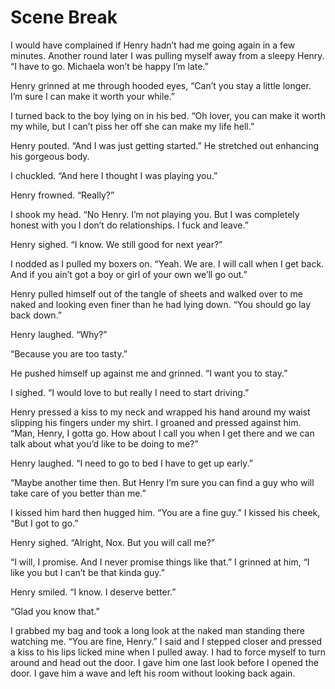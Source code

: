 # Scene Break

I would have complained if Henry hadn’t had me going again in a few minutes. Another round later I was pulling myself away from a sleepy Henry. “I have to go. Michaela won’t be happy I’m late.”

Henry grinned at me through hooded eyes, “Can’t you stay a little longer. I’m sure I can make it worth your while.”

I turned back to the boy lying on in his bed. “Oh lover, you can make it worth my while, but I can’t piss her off she can make my life hell.”

Henry pouted. “And I was just getting started.” He stretched out enhancing his gorgeous body.

I chuckled. “And here I thought I was playing you.”

Henry frowned. “Really?”

I shook my head. “No Henry. I’m not playing you. But I was completely honest with you I don’t do relationships. I fuck and leave.”

Henry sighed. “I know. We still good for next year?”

I nodded as I pulled my boxers on. “Yeah. We are. I will call when I get back. And if you ain’t got a boy or girl of your own we’ll go out.”

Henry pulled himself out of the tangle of sheets and walked over to me naked and looking even finer than he had lying down. “You should go lay back down.”

Henry laughed. “Why?”

“Because you are too tasty.”

He pushed himself up against me and grinned. “I want you to stay.”

I sighed. “I would love to but really I need to start driving.”

Henry pressed a kiss to my neck and wrapped his hand around my waist slipping his fingers under my shirt. I groaned and pressed against him. “Man, Henry, I gotta go. How about I call you when I get there and we can talk about what you’d like to be doing to me?”

Henry laughed. “I need to go to bed I have to get up early.”

“Maybe another time then. But Henry I’m sure you can find a guy who will take care of you better than me.”

I kissed him hard then hugged him. “You are a fine guy.” I kissed his cheek, “But I got to go.”

Henry sighed. “Alright, Nox. But you will call me?”

“I will, I promise. And I never promise things like that.” I grinned at him, “I like you but I can’t be that kinda guy.”

Henry smiled. “I know. I deserve better.”

“Glad you know that.”

I grabbed my bag and took a long look at the naked man standing there watching me. “You are fine, Henry.” I said and I stepped closer and pressed a kiss to his lips licked mine when I pulled away. I had to force myself to turn around and head out the door. I gave him one last look before I opened the door. I gave him a wave and left his room without looking back again.


